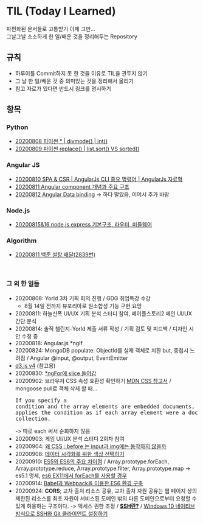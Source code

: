 # TIL (Today I Learned)
파편화된 문서들로 고통받기 이제 그만...<br>
그날그날 소소하게 한 일/배운 것을 정리해두는 Repository

## 규칙
- 하루이틀 Commit하지 못 한 것을 이유로 TIL을 관두지 않기
- 그 날 한 일/배운 것 중 의미있는 것을 정리해서 올리기
- 참고 자료가 있다면 반드시 링크를 명시하기

## 항목
### Python
- [20200808 파이썬 * | divmode() | int()](python/20200808.md)
- [20200809 파이썬 replace() | list.sort() VS sorted()](python/20200809.md)

### Angular JS
- [20200810 SPA & CSR | AngularJs CLI 중요 명령어 | AngularJs 자료형](Angular/20200810.md)
- [20200811 Angular component 개념과 주요 구조](Angular/20200811.md)
- [20200812 Angular Data binding](Angular/20200812.md) -> 하다 말았음, 이어서 추가 바람

### Node.js
- [20200815&16 node.js express 기본구조, 라우터, 미들웨어](NodeJS/20200815.md)

### Algorithm
- [20200811 백준 설탕 배달(2839번)](Algorithm/20200811.md)

<br>

### 그 외 한 일들
- 20200808: Yorld 3차 기획 회의 진행 / GDG 취업특강 수강
  - 8월 14일 전까지 뷰포리아로 원소합성 기능 구현 요망
- 20200811: 하눌신폭 UI/UX 기획 분석 스터디 참여, 메이플스토리2 메인 UI/UX 간단 분석
- 20200814: 솔직 챌린지-Yorld 제출 서류 작성 / 기획 검토 및 피드백 / 디자인 시안 수정 중
- 20200818: Angular.js *ngIf
- 20200824: MongoDB populate: ObjectId를 실제 객체로 치환 but, 중첩시 느려짐 / Angular @input, @output, EventEmitter
- [d3.js v4](https://github.com/d3/d3/blob/v4.13.0/API.md#axes-d3-axis) (참고용)
- 20200830: [*ngFor에 slice 들어감](https://stackoverflow.com/questions/44944570/using-slice-pipe-with-variable-parameters-in-ngfor)
- 20200902: 브라우저 CSS 속성 호환성 확인하기 [MDN CSS 참고서](https://developer.mozilla.org/ko/docs/Web/CSS/Reference#%ED%82%A4%EC%9B%8C%EB%93%9C_%EC%83%89%EC%9D%B8) 
/ mongoose pull로 객체 삭제 할 때...<pre>If you specify a condition and the array elements are embedded documents, 
$pull operator applies the condition as if each array element were a document in a collection.</pre> -> 따로 each 써서 순회하지 않음
- 20200903: 게임 UI/UX 분석 스터디 2회차 참여 
- 20200904: [왜 CSS ::before 는 input과 img에는 동작하지 않을까](https://news.hada.io/topic?id=2781)
- 20200908: [데이터 시각화를 위한 색상 선택하기](https://blog.datawrapper.de/beautifulcolors/)
- 20200910: [ES5와 ES6의 주요 차이점](https://yngmanie.space/posts/es5_vs_es6) / Array.prototype.forEach, Array.prototype.reduce, Array.prototype.filter, Array.prototype.map -> es5.1 명세, [es6 EX11에서 forEach를 사용할 경우](https://rimdev.io/foreach-for-ie-11/)
- 20200914: [Babel과 Webpack을 이용한 ES6 환경 구축](https://poiemaweb.com/es6-babel-webpack-1)
- 20200924: <b>CORS</b>; 교차 출처 리소스 공유, 교차 출처 자원 공유는 웹 페이지 상의 제한된 리소스를 최초 자원이 서비스된 도메인 밖의 다른 도메인으로부터 요청할 수 있게 허용하는 구조이다. -> 액세스 권한 조정 / [<b>SSH란?</b>](https://baked-corn.tistory.com/52) / [Windows 10 네이티브 방식으로 SSH와 Git 클라이언트 설정하기](https://medium.com/beyond-the-windows-korean-edition/use-windows10-open-ssh-tips-e6e9c77de433)

